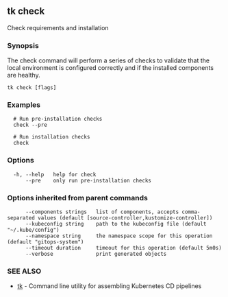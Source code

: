 ## tk check

Check requirements and installation

### Synopsis

The check command will perform a series of checks to validate that
the local environment is configured correctly and if the installed components are healthy.

```
tk check [flags]
```

### Examples

```
  # Run pre-installation checks
  check --pre

  # Run installation checks
  check

```

### Options

```
  -h, --help   help for check
      --pre    only run pre-installation checks
```

### Options inherited from parent commands

```
      --components strings   list of components, accepts comma-separated values (default [source-controller,kustomize-controller])
      --kubeconfig string    path to the kubeconfig file (default "~/.kube/config")
      --namespace string     the namespace scope for this operation (default "gitops-system")
      --timeout duration     timeout for this operation (default 5m0s)
      --verbose              print generated objects
```

### SEE ALSO

* [tk](tk.md)	 - Command line utility for assembling Kubernetes CD pipelines

